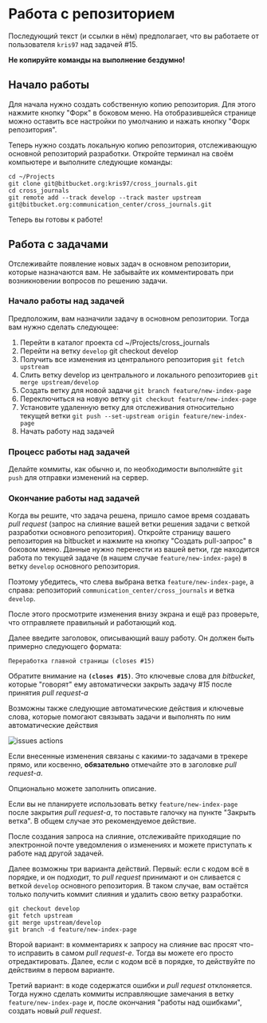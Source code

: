 # Работа с репозиторием

Последующий текст (и ссылки в нём) предполагает, что вы работаете от
пользователя `kris97` над задачей #15.

**Не копируйте команды на выполнение бездумно!**

## Начало работы

Для начала нужно создать собственную копию репозитория. Для этого нажмите
кнопку "Форк" в боковом меню. На отобразившейся странице можно оставить все
настройки по умолчанию и нажать кнопку "Форк репозитория".

Теперь нужно создать локальную копию репозитория, отслеживающую основной
репозиторий разработки. Откройте терминал на своём компьютере и выполните
следующие команды:

```
cd ~/Projects
git clone git@bitbucket.org:kris97/cross_journals.git
cd cross_journals
git remote add --track develop --track master upstream git@bitbucket.org:communication_center/cross_journals.git
```

Теперь вы готовы к работе!

## Работа с задачами

Отслеживайте появление новых задач в основном репозитории, которые назначаются
вам. Не забывайте их комментировать при возникновении вопросов по решению задачи.

### Начало работы над задачей

Предположим, вам назначили задачу в основном репозитории. Тогда вам нужно сделать
следующее:

1. Перейти в каталог проекта
    cd ~/Projects/cross_journals
2. Перейти на ветку `develop`
    git checkout develop
3. Получить все изменения из центрального репозитория
 `git fetch upstream`
4. Слить ветку develop из центрального и локального репозиториев
 `git merge upstream/develop`
5. Создать ветку для новой задачи
 `git branch feature/new-index-page`
6. Переключиться на новую ветку
 `git checkout feature/new-index-page`
7. Установите удаленную ветку для отслеживания относительно текущей ветки
 `git push --set-upstream origin feature/new-index-page`
8. Начать работу над задачей

### Процесс работы над задачей

Делайте коммиты, как обычно и, по необходимости выполняйте `git push` для отправки
изменений на сервер.

### Окончание работы над задачей

Когда вы решите, что задача решена, пришло самое время создавать *pull request*
(запрос на слияние вашей ветки решения задачи с веткой разработки основного репозитория).
Откройте страницу вашего репозитория на bitbucket и нажмите на кнопку "Создать pull-запрос"
в боковом меню. Данные нужно перенести из вашей ветки, где находится работа по текущей
задаче (в нашем случае `feature/new-index-page`) в ветку `develop` основного репозитория.

Поэтому убедитесь, что слева выбрана ветка `feature/new-index-page`, а справа: репозиторий
`communication_center/cross_journals` и ветка `develop`.

После этого просмотрите изменения внизу экрана и ещё раз проверьте, что отправляете
правильный и работающий код.

Далее введите заголовок, описывающий вашу работу. Он должен быть примерно следующего
формата:

`Переработка главной страницы (closes #15)`

Обратите внимание на **`(closes #15)`**. Это ключевые слова для *bitbucket*, которые
"говорят" ему автоматически закрыть задачу *#15* после принятия *pull request-а*

Возможны также следующие автоматические действия и ключевые слова, которые помогают
связывать задачи и выполнять по ним автоматические действия

![issues actions](http://storage5.static.itmages.ru/i/17/0502/h_1493729356_1687401_ae604e5744.png "Действия по задачам")

Если внесенные изменения связаны с какими-то задачами в трекере прямо, или косвенно,
**обязательно** отмечайте это в заголовке *pull request-а*.

Опционально можете заполнить описание.

Если вы не планируете использовать ветку `feature/new-index-page` после закрытия
*pull request-а*, то поставьте галочку на пункте "Закрыть ветка". В общем случае это
рекомендуемое действие.

После создания запроса на слияние, отслеживайте приходящие по электронной почте
уведомления о изменениях и можете приступать к работе над другой задачей.

Далее возможны три варианта действий. Первый: если с кодом всё в порядке, и он подходит,
то *pull request* принимают и он сливается с веткой `develop` основного репозитория.
В таком случае, вам остаётся только получить коммит слияния и удалить свою ветку
разработки.
```
git checkout develop
git fetch upstream
git merge upstream/develop
git branch -d feature/new-index-page
```
Второй вариант: в комментариях к запросу на слияние вас просят
что-то исправить в самом *pull request-е*. Тогда вы можете его просто отредактировать.
Далее, если с кодом всё в порядке, то действуйте по действиям в первом варианте.

Третий вариант: в коде содержатся ошибки и *pull request* отклоняется. Тогда нужно
сделать коммиты исправляющие замечания в ветку `feature/new-index-page` и, после
окончания "работы над ошибками", создать новый *pull request*.
